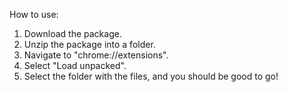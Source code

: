 How to use:
1. Download the package.
2. Unzip the package into a folder.
3. Navigate to "chrome://extensions".
4. Select "Load unpacked".
5. Select the folder with the files, and you should be good to go!
